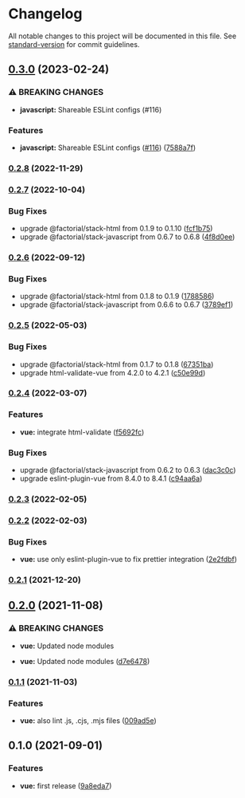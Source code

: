 # Changelog

All notable changes to this project will be documented in this file. See [standard-version](https://github.com/conventional-changelog/standard-version) for commit guidelines.

## [0.3.0](https://github.com/factorial-io/fstack/compare/vue/v0.2.8...vue/v0.3.0) (2023-02-24)


### ⚠ BREAKING CHANGES

* **javascript:** Shareable ESLint configs (#116)

### Features

* **javascript:** Shareable ESLint configs ([#116](https://github.com/factorial-io/fstack/issues/116)) ([7588a7f](https://github.com/factorial-io/fstack/commit/7588a7f4f5d5773a1ac382dc85f7b83179417cfc))

### [0.2.8](https://github.com/factorial-io/fstack/compare/vue/v0.2.7...vue/v0.2.8) (2022-11-29)

### [0.2.7](https://github.com/factorial-io/fstack/compare/vue/v0.2.6...vue/v0.2.7) (2022-10-04)


### Bug Fixes

* upgrade @factorial/stack-html from 0.1.9 to 0.1.10 ([fcf1b75](https://github.com/factorial-io/fstack/commit/fcf1b75145c9dca1ac0db45b59ee64421bbbe036))
* upgrade @factorial/stack-javascript from 0.6.7 to 0.6.8 ([4f8d0ee](https://github.com/factorial-io/fstack/commit/4f8d0eec71ca76f8dffce079fd358cc47f906a58))

### [0.2.6](https://github.com/factorial-io/fstack/compare/vue/v0.2.5...vue/v0.2.6) (2022-09-12)


### Bug Fixes

* upgrade @factorial/stack-html from 0.1.8 to 0.1.9 ([1788586](https://github.com/factorial-io/fstack/commit/1788586547ab652a214eb03b105b3d1a73128ef8))
* upgrade @factorial/stack-javascript from 0.6.6 to 0.6.7 ([3789ef1](https://github.com/factorial-io/fstack/commit/3789ef178854dbbe54739e3441055d217c3fa2a1))

### [0.2.5](https://github.com/factorial-io/fstack/compare/vue/v0.2.4...vue/v0.2.5) (2022-05-03)


### Bug Fixes

* upgrade @factorial/stack-html from 0.1.7 to 0.1.8 ([67351ba](https://github.com/factorial-io/fstack/commit/67351ba777111612d7ffcaf17cce82f00525770f))
* upgrade html-validate-vue from 4.2.0 to 4.2.1 ([c50e99d](https://github.com/factorial-io/fstack/commit/c50e99dc8f560d60cd726d378583757985ef292e))

### [0.2.4](https://github.com/factorial-io/fstack/compare/vue/v0.2.3...vue/v0.2.4) (2022-03-07)


### Features

* **vue:** integrate html-validate ([f5692fc](https://github.com/factorial-io/fstack/commit/f5692fce4232ec3c198acab959ffa4e4637a62f7))


### Bug Fixes

* upgrade @factorial/stack-javascript from 0.6.2 to 0.6.3 ([dac3c0c](https://github.com/factorial-io/fstack/commit/dac3c0c4de84c5568f0b6d891bb1ac5143d564d6))
* upgrade eslint-plugin-vue from 8.4.0 to 8.4.1 ([c94aa6a](https://github.com/factorial-io/fstack/commit/c94aa6a9f3d4b43bf4edea3e740f55002d9d4ec7))

### [0.2.3](https://github.com/factorial-io/fstack/compare/vue/v0.2.2...vue/v0.2.3) (2022-02-05)

### [0.2.2](https://github.com/factorial-io/fstack/compare/vue/v0.2.1...vue/v0.2.2) (2022-02-03)


### Bug Fixes

* **vue:** use only eslint-plugin-vue to fix prettier integration ([2e2fdbf](https://github.com/factorial-io/fstack/commit/2e2fdbffb9585c871eaccb40efe21812fee0304c))

### [0.2.1](https://github.com/factorial-io/fstack/compare/vue/v0.2.0...vue/v0.2.1) (2021-12-20)

## [0.2.0](https://github.com/factorial-io/fstack/compare/vue/v0.1.1...vue/v0.2.0) (2021-11-08)


### ⚠ BREAKING CHANGES

* **vue:** Updated node modules

* **vue:** Updated node modules ([d7e6478](https://github.com/factorial-io/fstack/commit/d7e64788e2d3610b8671980cbece83ee1ed923c9))

### [0.1.1](https://github.com/factorial-io/fstack/compare/vue/v0.1.0...vue/v0.1.1) (2021-11-03)


### Features

* **vue:** also lint .js, .cjs, .mjs files ([009ad5e](https://github.com/factorial-io/fstack/commit/009ad5e2a13616816bfff604f1b55762b9cac0bf))

## 0.1.0 (2021-09-01)


### Features

* **vue:** first release ([9a8eda7](https://github.com/factorial-io/fstack/commit/9a8eda74415357631f5660478c227f5d57488f8f))
